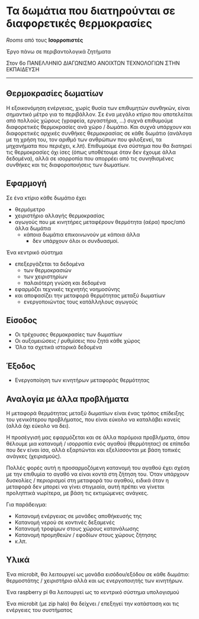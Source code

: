# Τα δωμάτια που διατηρούνται σε διαφορετικές θερμοκρασίες

*Rooms* από τους **Ισορροπιστές**

Έργο πάνω σε περιβαντολογικά ζητήματα

Στον 6ο ΠΑΝΕΛΛΗΝΙΟ ΔΙΑΓΩΝΙΣΜΟ ΑΝΟΙΧΤΩΝ ΤΕΧΝΟΛΟΓΙΩΝ ΣΤΗΝ ΕΚΠΑΙΔΕΥΣΗ

---

## Θερμοκρασίες δωματίων

Η εξοικονόμηση ενέργειας, χωρίς θυσία των επιθυμητών συνθηκών, είναι σημαντικό μέτρο για το περιβάλλον.
Σε ένα μεγάλο κτίριο που αποτελείται από πολλούς χώρους (γραφεία, εργαστήρια, ...) συχνά επιθυμούμε διαφορετικές θερμοκρασίες ανά χώρο / δωμάτιο.
Και συχνά υπάρχουν και διαφορετικές αρχικές συνθήκες θερμοκρασίας σε κάθε δωμάτιο (ανάλογα με τη χρήση του, τον αριθμό των ανθρώπων που φιλοξενεί, τα μηχανήματα που περιέχει, κ.λπ).
Επιθυμούμε ένα σύστημα που θα διατηρεί τις θερμοκρασίες όχι ίσες (όπως υποθέτουμε όταν δεν έχουμε άλλα δεδομένα), αλλά σε ισορροπία που απορρέει από τις συνηθισμένες συνθήκες και τις διαφοροποιήσεις των δωματίων.

## Εφαρμογή

Σε ένα κτίριο κάθε δωμάτιο έχει
  * θερμόμετρο
  * χειριστήριο αλλαγής θερμοκρασίας
  * αγωγούς που με κινητήρες μεταφέρουν θερμότητα (αέρα) προς/από άλλα δωμάτια
      * κάποια δωμάτια επικοινωνούν με κάποια άλλα
          * δεν υπάρχουν όλοι οι συνδυασμοί.

Ένα κεντρικό σύστημα
  * επεξεργάζεται τα δεδομένα
      * των θερμοκρασιών
      * των χειριστηρίων
      * παλαιότερη γνώση και δεδομένα
  * εφαρμόζει τεχνικές τεχνητής νοημοσύνης
  * και αποφασίζει την μεταφορά θερμότητας μεταξύ δωματίων
      * ενεργοποιώντας τους κατάλληλους αγωγούς

## Είσοδος

  * Οι τρέχουσες θερμοκρασίες των δωματίων
  * Οι αυξομειώσεις / ρυθμίσεις που ζητά κάθε χώρος
  * Όλα τα σχετικά ιστορικά δεδομένα

## Έξοδος

  * Ενεργοποίηση των κινητήρων μεταφοράς θερμότητας
  
## Αναλογία με άλλα προβλήματα
Η μεταφορά θερμότητας μεταξύ δωματίων είναι ένας τρόπος επίδειξης του γενικότερου προβλήματος,
που είναι εύκολο να καταλάβει κανείς (αλλά όχι εύκολο να δει).

Η προσέγγισή μας εφαρμόζεται και σε άλλα παρόμοια προβλήματα, όπου θέλουμε
μια κατανομή / ισορροπία ενός αγαθού (θερμότητας) σε επίπεδα που δεν είναι ίσα,
αλλά εξαρτώνται και εξελίσσονται με βάση τοπικές ανάγκες (χειρισμούς).

Πολλές φορές αυτή η προσαρμοζόμενη κατανομή του αγαθού
έχει σχέση με την επιθυμία το αγαθό να είναι κοντά στη ζήτηση του.
Όταν υπάρχουν δυσκολίες / περιορισμοί στη μεταφορά του αγαθού,
ειδικά όταν η μεταφορά δεν μπορεί να γίνει στιγμιαία,
αυτή πρέπει να γίνεται προληπτικά νωρίτερα, με βάση τις εκτιμώμενες ανάγκες.

Για παράδειγμα:
  * Κατανομή ενέργειας σε μονάδες αποθήκευσής της
  * Κατανομή νερού σε κοντινές δεξαμενές
  * Κατανομή τροφίμων στους χώρους κατανάλωσης
  * Κατανομή προμηθειών / εφοδίων στους χώρους ζήτησης
  * κ.λπ.

## Υλικά

Ένα microbit, θα λειτουργεί ως μονάδα εισόδου/εξόδου σε κάθε δωμάτιο:
θερμοστάτης / χειριστήριο αλλά και ως ενεργοποιητής των κινητήρων.

Ένα raspberry pi θα λειτουργεί ως το κεντρικό σύστημα υπολογισμού

Ένα microbit (με zip halo) θα δείχνει / επεξηγεί την κατάσταση και τις ενέργειες του συστήματος
